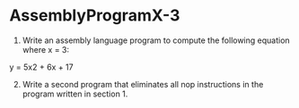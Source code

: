 # AssemblyProgramX-3
1. Write an assembly language program to compute the following equation where x = 3:

y = 5x2 + 6x + 17

2. Write a second program that eliminates all nop instructions in the program written in section 1.
